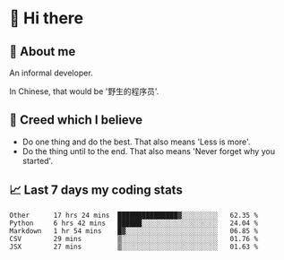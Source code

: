 # 👋 Hi there

## :speech_balloon: About me

An informal developer.

In Chinese, that would be '野生的程序员'.

## :see_no_evil: Creed which I believe

- Do one thing and do the best. That also means 'Less is more'.
- Do the thing until to the end. That also means 'Never forget why you started'.

## :chart_with_upwards_trend: Last 7 days my coding stats

<!--START_SECTION:waka-->
```text
Other      17 hrs 24 mins  ███████████████▓░░░░░░░░░   62.35 % 
Python     6 hrs 42 mins   ██████░░░░░░░░░░░░░░░░░░░   24.04 % 
Markdown   1 hr 54 mins    █▓░░░░░░░░░░░░░░░░░░░░░░░   06.85 % 
CSV        29 mins         ▒░░░░░░░░░░░░░░░░░░░░░░░░   01.76 % 
JSX        27 mins         ▒░░░░░░░░░░░░░░░░░░░░░░░░   01.63 % 
```
<!--END_SECTION:waka-->
